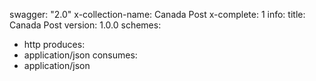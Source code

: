 swagger: "2.0"
x-collection-name: Canada Post
x-complete: 1
info:
  title: Canada Post
  version: 1.0.0
schemes:
- http
produces:
- application/json
consumes:
- application/json